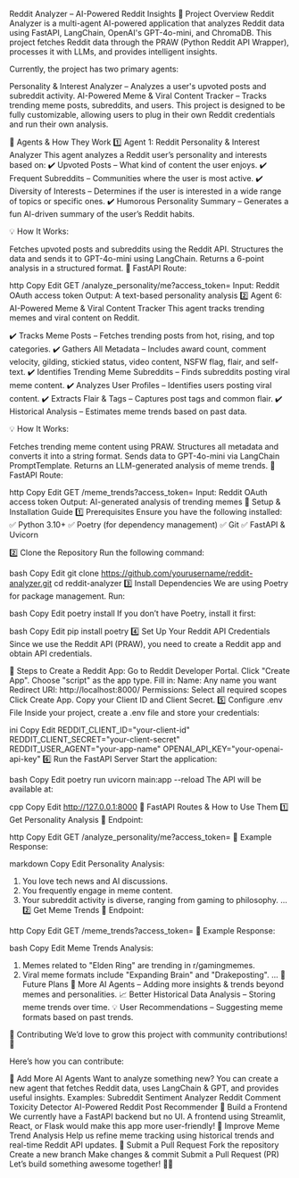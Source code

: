 
Reddit Analyzer – AI-Powered Reddit Insights
📌 Project Overview
Reddit Analyzer is a multi-agent AI-powered application that analyzes Reddit data using FastAPI, LangChain, OpenAI's GPT-4o-mini, and ChromaDB. This project fetches Reddit data through the PRAW (Python Reddit API Wrapper), processes it with LLMs, and provides intelligent insights.

Currently, the project has two primary agents:

Personality & Interest Analyzer – Analyzes a user's upvoted posts and subreddit activity.
AI-Powered Meme & Viral Content Tracker – Tracks trending meme posts, subreddits, and users.
This project is designed to be fully customizable, allowing users to plug in their own Reddit credentials and run their own analysis.

📌 Agents & How They Work
1️⃣ Agent 1: Reddit Personality & Interest Analyzer
This agent analyzes a Reddit user’s personality and interests based on:
✔️ Upvoted Posts – What kind of content the user enjoys.
✔️ Frequent Subreddits – Communities where the user is most active.
✔️ Diversity of Interests – Determines if the user is interested in a wide range of topics or specific ones.
✔️ Humorous Personality Summary – Generates a fun AI-driven summary of the user’s Reddit habits.

💡 How It Works:

Fetches upvoted posts and subreddits using the Reddit API.
Structures the data and sends it to GPT-4o-mini using LangChain.
Returns a 6-point analysis in a structured format.
📌 FastAPI Route:

http
Copy
Edit
GET /analyze_personality/me?access_token=<Reddit Access Token>
Input: Reddit OAuth access token
Output: A text-based personality analysis
2️⃣ Agent 6: AI-Powered Meme & Viral Content Tracker
This agent tracks trending memes and viral content on Reddit.

✔️ Tracks Meme Posts – Fetches trending posts from hot, rising, and top categories.
✔️ Gathers All Metadata – Includes award count, comment velocity, gilding, stickied status, video content, NSFW flag, flair, and self-text.
✔️ Identifies Trending Meme Subreddits – Finds subreddits posting viral meme content.
✔️ Analyzes User Profiles – Identifies users posting viral content.
✔️ Extracts Flair & Tags – Captures post tags and common flair.
✔️ Historical Analysis – Estimates meme trends based on past data.

💡 How It Works:

Fetches trending meme content using PRAW.
Structures all metadata and converts it into a string format.
Sends data to GPT-4o-mini via LangChain PromptTemplate.
Returns an LLM-generated analysis of meme trends.
📌 FastAPI Route:

http
Copy
Edit
GET /meme_trends?access_token=<Reddit Access Token>
Input: Reddit OAuth access token
Output: AI-generated analysis of trending memes
📌 Setup & Installation Guide
1️⃣ Prerequisites
Ensure you have the following installed:
✅ Python 3.10+
✅ Poetry (for dependency management)
✅ Git
✅ FastAPI & Uvicorn

2️⃣ Clone the Repository
Run the following command:

bash
Copy
Edit
git clone https://github.com/yourusername/reddit-analyzer.git
cd reddit-analyzer
3️⃣ Install Dependencies
We are using Poetry for package management. Run:

bash
Copy
Edit
poetry install
If you don’t have Poetry, install it first:

bash
Copy
Edit
pip install poetry
4️⃣ Set Up Your Reddit API Credentials
Since we use the Reddit API (PRAW), you need to create a Reddit app and obtain API credentials.

📌 Steps to Create a Reddit App:
Go to Reddit Developer Portal.
Click "Create App".
Choose "script" as the app type.
Fill in:
Name: Any name you want
Redirect URI: http://localhost:8000/
Permissions: Select all required scopes
Click Create App.
Copy your Client ID and Client Secret.
5️⃣ Configure .env File
Inside your project, create a .env file and store your credentials:

ini
Copy
Edit
REDDIT_CLIENT_ID="your-client-id"
REDDIT_CLIENT_SECRET="your-client-secret"
REDDIT_USER_AGENT="your-app-name"
OPENAI_API_KEY="your-openai-api-key"
6️⃣ Run the FastAPI Server
Start the application:

bash
Copy
Edit
poetry run uvicorn main:app --reload
The API will be available at:

cpp
Copy
Edit
http://127.0.0.1:8000
📌 FastAPI Routes & How to Use Them
1️⃣ Get Personality Analysis
📌 Endpoint:

http
Copy
Edit
GET /analyze_personality/me?access_token=<Reddit Access Token>
📌 Example Response:

markdown
Copy
Edit
Personality Analysis:
1. You love tech news and AI discussions.
2. You frequently engage in meme content.
3. Your subreddit activity is diverse, ranging from gaming to philosophy.
...
2️⃣ Get Meme Trends
📌 Endpoint:

http
Copy
Edit
GET /meme_trends?access_token=<Reddit Access Token>
📌 Example Response:

bash
Copy
Edit
Meme Trends Analysis:
1. Memes related to "Elden Ring" are trending in r/gamingmemes.
2. Viral meme formats include "Expanding Brain" and "Drakeposting".
...
📌 Future Plans
🚀 More AI Agents – Adding more insights & trends beyond memes and personalities.
📈 Better Historical Data Analysis – Storing meme trends over time.
💡 User Recommendations – Suggesting meme formats based on past trends.

📌 Contributing
We’d love to grow this project with community contributions! 🚀

Here’s how you can contribute:

🔹 Add More AI Agents
Want to analyze something new?
You can create a new agent that fetches Reddit data, uses LangChain & GPT, and provides useful insights.
Examples:
Subreddit Sentiment Analyzer
Reddit Comment Toxicity Detector
AI-Powered Reddit Post Recommender
🔹 Build a Frontend
We currently have a FastAPI backend but no UI.
A frontend using Streamlit, React, or Flask would make this app more user-friendly!
🔹 Improve Meme Trend Analysis
Help us refine meme tracking using historical trends and real-time Reddit API updates.
🔹 Submit a Pull Request
Fork the repository
Create a new branch
Make changes & commit
Submit a Pull Request (PR)
Let’s build something awesome together! 🚀🔥
